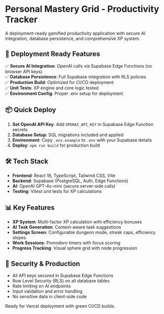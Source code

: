 # Personal Mastery Grid - Productivity Tracker

A deployment-ready gamified productivity application with secure AI integration, database persistence, and comprehensive XP system.

## 🚀 Deployment Ready Features

✅ **Secure AI Integration**: OpenAI calls via Supabase Edge Functions (no browser API keys)  
✅ **Database Persistence**: Full Supabase integration with RLS policies  
✅ **Production Build**: Optimized for CI/CD deployment  
✅ **Unit Tests**: XP engine and core logic tested  
✅ **Environment Config**: Proper .env setup for deployment  

## 📦 Quick Deploy

1. **Set OpenAI API Key**: Add `OPENAI_API_KEY` in Supabase Edge Function secrets
2. **Database Setup**: SQL migrations included and applied
3. **Environment**: Copy `.env.example` to `.env` with your Supabase details
4. **Deploy**: `npm run build` for production build

## 🛠 Tech Stack

- **Frontend**: React 18, TypeScript, Tailwind CSS, Vite
- **Backend**: Supabase (PostgreSQL, Auth, Edge Functions)  
- **AI**: OpenAI GPT-4o-mini (secure server-side calls)
- **Testing**: Vitest unit tests for XP calculations

## 📊 Key Features

- **XP System**: Multi-factor XP calculation with efficiency bonuses
- **AI Task Generation**: Context-aware task suggestions 
- **Settings Screen**: Configurable dungeon mode, streak caps, efficiency slopes
- **Work Sessions**: Pomodoro timers with focus scoring
- **Progress Tracking**: Visual sphere grid with node progression

## 🔐 Security & Production

- All API keys secured in Supabase Edge Functions
- Row Level Security (RLS) on all database tables  
- Rate limiting on AI endpoints
- Input validation and error handling
- No sensitive data in client-side code

Ready for Vercel deployment with green CI/CD builds.
